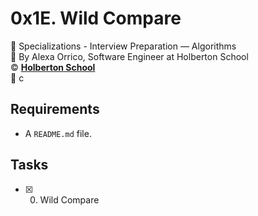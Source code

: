 # 0x1E. Wild Compare
:open_file_folder: Specializations - Interview Preparation ― Algorithms  
:bust_in_silhouette: By Alexa Orrico, Software Engineer at Holberton School  
:copyright: **[Holberton School](https://www.holbertonschool.com/)**  
:bookmark: c

## Requirements
* A ```README.md``` file.

## Tasks
* [x] 0. Wild Compare